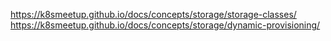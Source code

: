 https://k8smeetup.github.io/docs/concepts/storage/storage-classes/
https://k8smeetup.github.io/docs/concepts/storage/dynamic-provisioning/